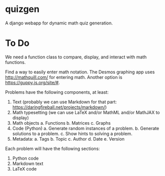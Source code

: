 # quizgen
A django webapp for dynamic math quiz generation.

# To Do
We need a function class to compare, display, and interact with math functions. 


Find a way to easily enter math notation. The Desmos graphing app uses http://mathquill.com/ for entering math. Another option is https://guppy.js.org/site/#. 

Problems have the following components, at least:

1. Text (probably we can use Markdown for that part: https://daringfireball.net/projects/markdown/)
2. Math typesetting (we can use LaTeX and/or MathML and/or MathJAX to display)
3. Math objects
  a. Functions
  b. Matrices
  c. Graphs
4. Code (Python)
  a. Generate random instances of a problem.
  b. Generate solutions to a problem.
  c. Show hints to solving a problem.
5. Metadata:
  a. Tags
  b. Topic
  c. Author
  d. Date
  e. Version

Each problem will have the following sections:
1. Python code
2. Markdown text
3. LaTeX code
